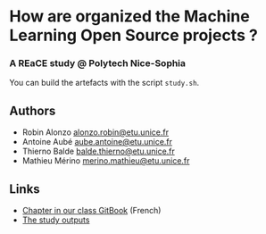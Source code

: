 # How are organized the Machine Learning Open Source projects ?
### A REaCE study @ Polytech Nice-Sophia

You can build the artefacts with the script ```study.sh```.

## Authors

* Robin Alonzo <alonzo.robin@etu.unice.fr>
* Antoine Aubé <aube.antoine@etu.unice.fr>
* Thierno Balde <balde.thierno@etu.unice.fr>
* Mathieu Mérino <merino.mathieu@etu.unice.fr>

## Links

* [Chapter in our class GitBook](https://mireillebf.gitbooks.io/uca-students-on-software-maintenance/content/comment-est-organise-le-developpement-dun-projet-open-source-de-machine-learning.html) (French)
* [The study outputs](https://drive.google.com/drive/folders/1OGRLt0Ynm5FprDuqtFnerX5LWb0_eKVm?usp=sharing)
